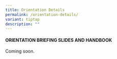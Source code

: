 ```yaml
---
title: Orientation Details
permalink: /orientation-details/
variant: tiptap
description: ""
---
```

<h4><strong>ORIENTATION BRIEFING SLIDES AND HANDBOOK</strong></h4>
<p>Coming soon.</p>